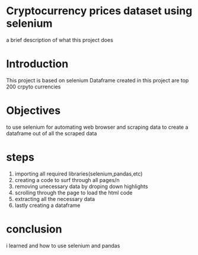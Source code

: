 # Cryptocurrency prices dataset using selenium
a brief description of what this project does
# Introduction
This project is based on selenium
Dataframe created in this project are top 200 crpyto currencies
# Objectives
to use selenium for automating web browser and scraping data
to create a dataframe out of all the scraped data
# steps
1. importing all required libraries(selenium,pandas,etc)
2. creating a code to surf through all pages/n
3. removing unecessary data by droping down highlights
4. scrolling through the page to load the html code
5. extracting all the necessary data
6. lastly creating a dataframe
# conclusion
i learned and how to use selenium and pandas 
